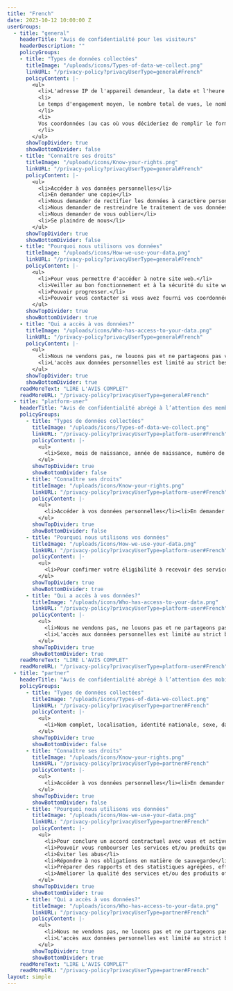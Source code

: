 ```yaml
---
title: "French"
date: 2023-10-12 10:00:00 Z
userGroups:
  - title: "general"
    headerTitle: "Avis de confidentialité pour les visiteurs"
    headerDescription: ""
    policyGroups: 
    - title: "Types de données collectées"
      titleImage: "/uploads/icons/Types-of-data-we-collect.png"
      linkURL: "/privacy-policy?privacyUserType=general#French"
      policyContent: |-
        <ul>
          <li>L'adresse IP de l'appareil demandeur, la date et l'heure de l'accès, le nom et l'URL du fichier demandé, le site web à partir duquel l'accès est obtenu (« Referrer URL »), le navigateur utilisé et, le cas échéant, le système d'exploitation de votre appareil et l'identité de votre fournisseur d'accès.</li>
          <li>
          Le temps d'engagement moyen, le nombre total de vues, le nombre de vues par page, l’activité au fil du temps, les utilisateurs par pays et par ville (uniquement si vous consentez à l'utilisation de cookies).
          </li>
          <li>
          Vos coordonnées (au cas où vous décideriez de remplir le formulaire de contact).
          </li>
        </ul>
      showTopDivider: true
      showBottomDivider: false
    - title: "Connaître ses droits"
      titleImage: "/uploads/icons/Know-your-rights.png"
      linkURL: "/privacy-policy?privacyUserType=general#French"
      policyContent: |-
        <ul>
          <li>Accéder à vos données personnelles</li>
          <li>En demander une copie</li>
          <li>Nous demander de rectifier les données à caractère personnel qui nous ont été communiquées</li>
          <li>Nous demander de restreindre le traitement de vos données personnelles ou de vous opposer à leur traitement</li>
          <li>Nous demander de vous oublier</li>
          <li>Se plaindre de nous</li>
        </ul>
      showTopDivider: true
      showBottomDivider: false
    - title: "Pourquoi nous utilisons vos données"
      titleImage: "/uploads/icons/How-we-use-your-data.png"
      linkURL: "/privacy-policy?privacyUserType=general#French"
      policyContent: |-
        <ul>
          <li>Pour vous permettre d'accéder à notre site web.</li>
          <li>Veiller au bon fonctionnement et à la sécurité du site web.</li>
          <li>Pouvoir progresser.</li>
          <li>Pouvoir vous contacter si vous avez fourni vos coordonnées.</li>
        </ul>
      showTopDivider: true
      showBottomDivider: true
    - title: "Qui a accès à vos données?"
      titleImage: "/uploads/icons/Who-has-access-to-your-data.png"
      linkURL: "/privacy-policy?privacyUserType=general#French"
      policyContent: |-
        <ul>
          <li>Nous ne vendons pas, ne louons pas et ne partageons pas vos données personnelles à des fins commerciales (y compris le marketing direct).</li>
          <li>L'accès aux données personnelles est limité au strict besoin de savoir et est donné à certains membres de notre personnel et/ou à des tiers avec lesquels nous travaillons et qui sont tenus à la confidentialité.</li>
        </ul>
      showTopDivider: true
      showBottomDivider: true
    readMoreText: "LIRE L'AVIS COMPLET"
    readMoreURL: "/privacy-policy?privacyUserType=general#French"
  - title: "platform-user"
    headerTitle: "Avis de confidentialité abrégé à l’attention des membres de Tiko"
    policyGroups: 
      - title: "Types de données collectées"
        titleImage: "/uploads/icons/Types-of-data-we-collect.png"
        linkURL: "/privacy-policy?privacyUserType=platform-user#French"
        policyContent: |-
          <ul>
            <li>Sexe, mois de naissance, année de naissance, numéro de téléphone (si vous en avez un et que vous souhaitez le partager)</li><li>Type de service et/ou de produit que vous avez reçu ainsi que la date et l'établissement dans lequel vous vous êtes rendue, Tiko Miles qui vous ont été attribués</li><li>Court enregistrement de voix (dans certains cas)</li>
          </ul>
        showTopDivider: true
        showBottomDivider: false
      - title: "Connaître ses droits"
        titleImage: "/uploads/icons/Know-your-rights.png"
        linkURL: "/privacy-policy?privacyUserType=platform-user#French"
        policyContent: |-
          <ul>
            <li>Accéder à vos données personnelles</li><li>En demander une copie</li><li>Nous demander de rectifier les données à caractère personnel qui nous ont été communiquées</li><li>Nous demander de vous oublier</li><li>Se plaindre de nous</li>
          </ul>
        showTopDivider: true
        showBottomDivider: false
      - title: "Pourquoi nous utilisons vos données"
        titleImage: "/uploads/icons/How-we-use-your-data.png"
        linkURL: "/privacy-policy?privacyUserType=platform-user#French"
        policyContent: |-
          <ul>
            <li>Pour confirmer votre éligibilité à recevoir des services et/ou des produits</li><li>Pouvoir rembourser les prestataires de services et les vendeurs pour le service et/ou le produit que vous avez reçu</li><li>Vous attribuer des Miles Tiko</li><li>Communiquer avec vous pour promouvoir des services, des produits et/ou des informations que nous pensons susceptibles de vous intéresser</li><li>Améliorer les produits/services que vous recevez</li><li>Prévenir les abus, effectuer des recherches, préparer des statistiques agrégées, être soumis à des audits.</li>
          </ul>
        showTopDivider: true
        showBottomDivider: true
      - title: "Qui a accès à vos données?"
        titleImage: "/uploads/icons/Who-has-access-to-your-data.png"
        linkURL: "/privacy-policy?privacyUserType=platform-user#French"
        policyContent: |-
          <ul>
            <li>Nous ne vendons pas, ne louons pas et ne partageons pas vos données personnelles à des fins commerciales.</li>
            <li>L'accès aux données personnelles est limité au strict besoin de savoir et est donné à certains membres de notre personnel et/ou à des tiers avec lesquels nous travaillons et qui sont tenus à la confidentialité.</li>
          </ul>
        showTopDivider: true
        showBottomDivider: true
    readMoreText: "LIRE L'AVIS COMPLET"
    readMoreURL: "/privacy-policy?privacyUserType=platform-user#French"
  - title: "partner"
    headerTitle: "Avis de confidentialité abrégé à l’attention des mobilisatrices, des cliniques et des pharmacies"
    policyGroups: 
      - title: "Types de données collectées"
        titleImage: "/uploads/icons/Types-of-data-we-collect.png"
        linkURL: "/privacy-policy?privacyUserType=partner#French"
        policyContent: |-
          <ul>
            <li>Nom complet, localisation, identité nationale, sexe, date de naissance, numéro de téléphone portable, selfie (à des fins de reconnaissance faciale).</li><li>Documentation telle que carte d'identité, code de conduite signé, lettre de consentement</li><li>Journal des activités dans l'application Tiko</li>
          </ul>
        showTopDivider: true
        showBottomDivider: false
      - title: "Connaître ses droits"
        titleImage: "/uploads/icons/Know-your-rights.png"
        linkURL: "/privacy-policy?privacyUserType=partner#French"
        policyContent: |-
          <ul>
            <li>Accéder à vos données personnelles</li><li>En demander une copie</li><li>Nous demander de rectifier les données à caractère personnel qui nous ont été communiquées</li><li>Nous demander de restreindre le traitement de vos données personnelles ou de vous opposer à leur traitement</li><li>Nous demander de vous oublier</li><li>Se plaindre de nous</li>
          </ul>
        showTopDivider: true
        showBottomDivider: false
      - title: "Pourquoi nous utilisons vos données"
        titleImage: "/uploads/icons/How-we-use-your-data.png"
        linkURL: "/privacy-policy?privacyUserType=partner#French"
        policyContent: |-
          <ul>
            <li>Pour conclure un accord contractuel avec vous et activer votre compte sur la plateforme Tiko</li>
            <li>Pouvoir vous rembourser les services et/ou produits que vous avez fournis</li>
            <li>Éviter les abus</li>
            <li>Répondre à nos obligations en matière de sauvegarde</li>
            <li>Préparer des rapports et des statistiques agrégées, effectuer des recherches et faire l'objet d'audits.</li>
            <li>Améliorer la qualité des services et/ou des produits offerts.</li>
          </ul>
        showTopDivider: true
        showBottomDivider: true
      - title: "Qui a accès à vos données?"
        titleImage: "/uploads/icons/Who-has-access-to-your-data.png"
        linkURL: "/privacy-policy?privacyUserType=partner#French"
        policyContent: |-
          <ul>
            <li>Nous ne vendons pas, ne louons pas et ne partageons pas vos données personnelles à des fins commerciales (y compris le marketing direct).</li>
            <li>L'accès aux données personnelles est limité au strict besoin de savoir et est partagé avec certains membres de notre personnel et/ou des tiers avec lesquels nous travaillons, qui sont liés par des accords de confidentialité et de non-divulgation.</li>
          </ul>
        showTopDivider: true
        showBottomDivider: true
    readMoreText: "LIRE L'AVIS COMPLET"
    readMoreURL: "/privacy-policy?privacyUserType=partner#French"
layout: simple
---
```



